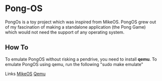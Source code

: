 Pong-OS
======

PongOs is a toy project which was inspired from MikeOS. PongOS grew out of my fascination of making a standalone application (the Pong Game) which would not need the support of any operating system.

How To
------

To emulate PongOS without risking a pendrive, you need to install **qemu**. To emulate PongOS using qemu, run the following "sudo make emulate"

Links
[MikeOS](http://mikeos.berlios.de/)
[Qemu](http://wiki.qemu.org/Main_Page)

